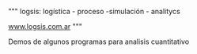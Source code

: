 """
logsis: logística - proceso -simulación - analitycs

www.logsis.com.ar
"""

Demos de algunos programas para analisis cuantitativo